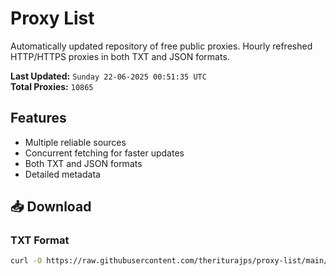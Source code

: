 # Proxy List

Automatically updated repository of free public proxies. Hourly refreshed HTTP/HTTPS proxies in both TXT and JSON formats.

**Last Updated:** `Sunday 22-06-2025 00:51:35 UTC`  
**Total Proxies:** `10865`

## Features
- Multiple reliable sources
- Concurrent fetching for faster updates
- Both TXT and JSON formats
- Detailed metadata

## 📥 Download

### TXT Format
```bash
curl -O https://raw.githubusercontent.com/theriturajps/proxy-list/main/proxies.txt